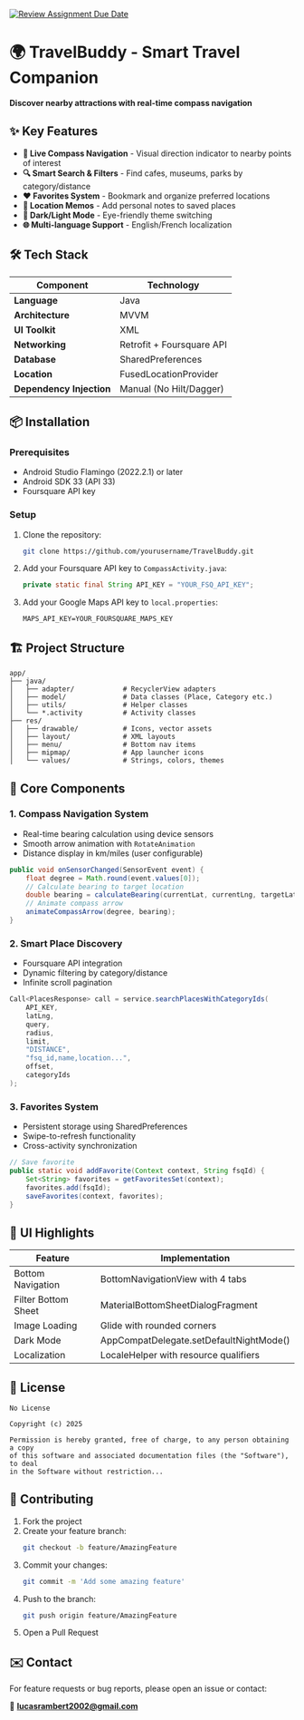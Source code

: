 [![Review Assignment Due Date](https://classroom.github.com/assets/deadline-readme-button-22041afd0340ce965d47ae6ef1cefeee28c7c493a6346c4f15d667ab976d596c.svg)](https://classroom.github.com/a/F-P0wqoO)

# 🌍 TravelBuddy - Smart Travel Companion

**Discover nearby attractions with real-time compass navigation**

## ✨ Key Features
- **🧭 Live Compass Navigation** - Visual direction indicator to nearby points of interest
- **🔍 Smart Search & Filters** - Find cafes, museums, parks by category/distance
- **❤️ Favorites System** - Bookmark and organize preferred locations
- **📝 Location Memos** - Add personal notes to saved places
- **🌙 Dark/Light Mode** - Eye-friendly theme switching
- **🌐 Multi-language Support** - English/French localization

## 🛠️ Tech Stack

| Component             | Technology                  |
|-----------------------|-----------------------------|
| **Language**          | Java                        |
| **Architecture**      | MVVM                        |
| **UI Toolkit**        | XML                         |
| **Networking**        | Retrofit + Foursquare API   |
| **Database**          | SharedPreferences           |
| **Location**          | FusedLocationProvider       |
| **Dependency Injection** | Manual (No Hilt/Dagger)  |

## 📦 Installation

### Prerequisites
- Android Studio Flamingo (2022.2.1) or later
- Android SDK 33 (API 33)
- Foursquare API key

### Setup

1. Clone the repository:
   ```bash
   git clone https://github.com/yourusername/TravelBuddy.git
   ```

2. Add your Foursquare API key to `CompassActivity.java`:
   ```java
   private static final String API_KEY = "YOUR_FSQ_API_KEY";
   ```

3. Add your Google Maps API key to `local.properties`:
   ```properties
   MAPS_API_KEY=YOUR_FOURSQUARE_MAPS_KEY
   ```

## 🏗️ Project Structure

```
app/
├── java/
│   ├── adapter/            # RecyclerView adapters
│   ├── model/              # Data classes (Place, Category etc.)
│   ├── utils/              # Helper classes
│   └── *.activity          # Activity classes
├── res/
│   ├── drawable/           # Icons, vector assets
│   ├── layout/             # XML layouts
│   ├── menu/               # Bottom nav items
│   ├── mipmap/             # App launcher icons
│   └── values/             # Strings, colors, themes
```


## 🌟 Core Components

### 1. Compass Navigation System
- Real-time bearing calculation using device sensors
- Smooth arrow animation with `RotateAnimation`
- Distance display in km/miles (user configurable)

```java
public void onSensorChanged(SensorEvent event) {
    float degree = Math.round(event.values[0]);
    // Calculate bearing to target location
    double bearing = calculateBearing(currentLat, currentLng, targetLat, targetLng);
    // Animate compass arrow
    animateCompassArrow(degree, bearing);
}
```

### 2. Smart Place Discovery
- Foursquare API integration
- Dynamic filtering by category/distance
- Infinite scroll pagination

```java
Call<PlacesResponse> call = service.searchPlacesWithCategoryIds(
    API_KEY, 
    latLng, 
    query, 
    radius, 
    limit, 
    "DISTANCE", 
    "fsq_id,name,location...", 
    offset,
    categoryIds
);
```

### 3. Favorites System
- Persistent storage using SharedPreferences
- Swipe-to-refresh functionality
- Cross-activity synchronization

```java
// Save favorite
public static void addFavorite(Context context, String fsqId) {
    Set<String> favorites = getFavoritesSet(context);
    favorites.add(fsqId);
    saveFavorites(context, favorites);
}
```

## 🎨 UI Highlights

| Feature              | Implementation                          |
|----------------------|------------------------------------------|
| Bottom Navigation    | BottomNavigationView with 4 tabs         |
| Filter Bottom Sheet  | MaterialBottomSheetDialogFragment        |
| Image Loading        | Glide with rounded corners               |
| Dark Mode            | AppCompatDelegate.setDefaultNightMode()  |
| Localization         | LocaleHelper with resource qualifiers    |

## 📜 License

```
No License

Copyright (c) 2025

Permission is hereby granted, free of charge, to any person obtaining a copy
of this software and associated documentation files (the "Software"), to deal
in the Software without restriction...
```

## 🤝 Contributing

1. Fork the project  
2. Create your feature branch:  
   ```bash
   git checkout -b feature/AmazingFeature
   ```
3. Commit your changes:  
   ```bash
   git commit -m 'Add some amazing feature'
   ```
4. Push to the branch:  
   ```bash
   git push origin feature/AmazingFeature
   ```
5. Open a Pull Request

## ✉️ Contact

For feature requests or bug reports, please open an issue or contact:

📧 **lucasrambert2002@gmail.com**
